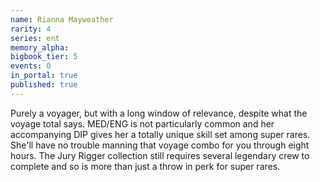```yaml
---
name: Rianna Mayweather
rarity: 4
series: ent
memory_alpha:
bigbook_tier: 5
events: 0
in_portal: true
published: true
---
```


Purely a voyager, but with a long window of relevance, despite what the voyage total says. MED/ENG is not particularly common and her accompanying DIP gives her a totally unique skill set among super rares. She'll have no trouble manning that voyage combo for you through eight hours. The Jury Rigger collection still requires several legendary crew to complete and so is more than just a throw in perk for super rares.
